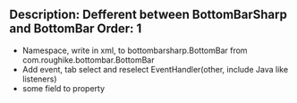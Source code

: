 Description: Defferent between BottomBarSharp and BottomBar
Order: 1
---

- Namespace, write in xml, to bottombarsharp.BottomBar from com.roughike.bottombar.BottomBar
- Add event, tab select and reselect EventHandler(other, include Java like listeners)
- some field to property